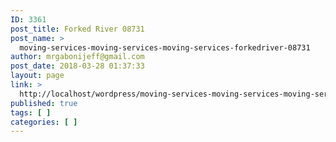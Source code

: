 ```yaml
---
ID: 3361
post_title: Forked River 08731
post_name: >
  moving-services-moving-services-moving-services-forkedriver-08731
author: mrgabonijeff@gmail.com
post_date: 2018-03-28 01:37:33
layout: page
link: >
  http://localhost/wordpress/moving-services-moving-services-moving-services-forkedriver-08731/
published: true
tags: [ ]
categories: [ ]
---
```

